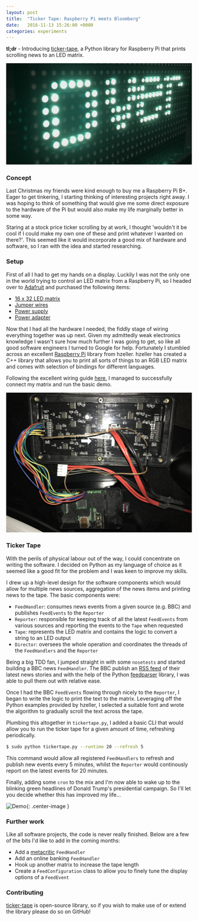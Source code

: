 ```yaml
---
layout: post
title:  "Ticker Tape: Raspberry Pi meets Bloomberg"
date:   2016-11-13 15:26:00 +0000
categories: experiments
---
```


**tl;dr** - Introducing [ticker-tape](https://github.com/alexlukelevy/ticker-tape), a Python library for Raspberry Pi that prints scrolling news to an LED matrix.

![Cover](/img/ticker-tape-cover.jpg)

### Concept
Last Christmas my friends were kind enough to buy me a Raspberry Pi B+. Eager to get tinkering, I starting thinking of interesting projects right away. I was hoping to think of something that would give me some direct exposure to the hardware of the Pi but would also make my life marginally better in some way.

Staring at a stock price ticker scrolling by at work, I thought 'wouldn't it be cool if I could make my own one of these and print whatever I wanted on there?'. This seemed like it would incorporate a good mix of hardware and software, so I ran with the idea and started researching.

### Setup
First of all I had to get my hands on a display. Luckily I was not the only one in the world trying to control an LED matrix from a Raspberry Pi, so I headed over to [Adafruit](https://www.adafruit.com/) and purchased the following items:

* [16 x 32 LED matrix](https://www.adafruit.com/products/420)
* [Jumper wires](https://www.adafruit.com/products/266)
* [Power supply](https://www.adafruit.com/products/276)
* [Power adapter](https://www.adafruit.com/products/368)

Now that I had all the hardware I needed, the fiddly stage of wiring everything together was up next. Given my admittedly weak electronics knowledge I wasn't sure how much further I was going to get, so like all good software engineers I turned to Google for help. Fortunately I stumbled across an excellent [Raspberry Pi](https://github.com/hzeller/rpi-rgb-led-matrix) library from hzeller. hzeller has created a C++ library that allows you to print all sorts of things to an RGB LED matrix and comes with selection of bindings for different languages.

Following the excellent wiring guide [here](https://github.com/hzeller/rpi-rgb-led-matrix/blob/master/wiring.md), I managed to successfully connect my matrix and run the basic demo.

![Wired](/img/ticker-tape-wiring.jpg)

### Ticker Tape
With the perils of physical labour out of the way, I could concentrate on writing the software. I decided on Python as my language of choice as it seemed like a good fit for the problem and I was keen to improve my skills.

I drew up a high-level design for the software components which would allow for multiple news sources, aggregation of the news items and printing news to the tape. The basic components were:

* `FeedHandler`: consumes news events from a given source (e.g. BBC) and publishes `FeedEvents` to the `Reporter`
* `Reporter`: responsible for keeping track of all the latest `FeedEvents` from various sources and reporting the events to the `Tape` when requested
* `Tape`:  represents the LED matrix and contains the logic to convert a string to an LED output
* `Director`: oversees the whole operation and coordinates the threads of the `FeedHandlers` and the `Reporter`

Being a big TDD fan, I jumped straight in with some `nosetests` and started building a BBC news `FeedHandler`. The BBC publish an [RSS feed](http://feeds.bbci.co.uk/news/rss.xml) of their latest news stories and with the help of the Python [feedparser](https://pypi.python.org/pypi/feedparser) library, I was able to pull them out with relative ease.

Once I had the BBC `FeedEvents` flowing through nicely to the `Reporter`, I began to write the logic to print the text to the matrix. Leveraging off the Python examples provided by hzeller, I selected a suitable font and wrote the algorithm to gradually scroll the text across the tape.

Plumbing this altogether in `tickertape.py`, I added a basic CLI that would allow you to run the ticker tape for a given amount of time, refreshing periodically.

```sh
$ sudo python tickertape.py --runtime 20 --refresh 5
```

This command would allow all registered `FeedHandlers` to refresh and publish new events every 5 minutes, whilst the `Reporter` would continously report on the latest events for 20 minutes.

Finally, adding some `cron` to the mix and I'm now able to wake up to the blinking green headlines of Donald Trump's presidential campaign. So I'll let you decide whether this has improved my life...

![Demo](/img/ticker-tape-demo.gif){: .center-image }

### Further work
Like all software projects, the code is never really finished. Below are a few of the bits I'd like to add in the coming months:

* Add a [metacritic](http://www.metacritic.com/) `FeedHandler`
* Add an online banking `FeedHandler`
* Hook up another matrix to increase the tape length
* Create a `FeedConfiguration` class to allow you to finely tune the display options of a `FeedEvent`

### Contributing
[ticker-tape](https://github.com/alexlukelevy/ticker-tape) is open-source library, so if you wish to make use of or extend the library please do so on GitHub!
